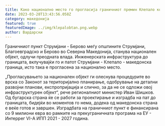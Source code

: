 ```yaml
---
title: Како национално место го прогласија граничниот премин Клепало кон  Македонија
date: 2023-03-28T13:43:56.058Z
category: македонија
featured: true
featuredImage: ../img/klepalobtan.png.webp
author: Вардарски
---
```


Граничниот пункт Струмјани - Берово меѓу општините Струмјани, Благоевградско и Берово во Северна Македонија, станува национален објект, одлучи преодната влада. Инженерската инфраструктура до границата, вклучувајќи го и патот Струмјани - Клепало - македонска граница, исто така е прогласена за национално место.

„Прогласувањето за национален објект ги олеснува процедурите во врска со Законот за територијално планирање, одобрување на детални развојни планови, експропријација и слично, за да не се одложи овој инфраструктурен објект“, рече регионалниот министер Иван Шишков. Од бугарска страна ќе се работи за проектирање и изградба на пат до границата, бидејќи во моментов го нема, додека од македонска страна е веќе готов и завршен. Изградбата на граничниот пункт е финансирана со 9 милиони евра во рамките на прекуграничната програма на ЕУ - Интеррег VI-А ИПП 2021 - 2027 година.
